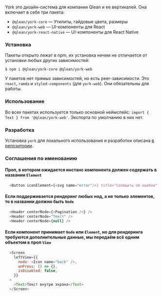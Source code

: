 York это дизайн-система для компании Qlean и ее вертикалей. Она включает в себя три пакета:

- `@qlean/york-core` — Утилиты, гайдовые цвета, размеры
- `@qlean/york-web` — UI-компоненты для React
- `@qlean/york-react-native` — UI-компоненты для React Native

### Установка

Пакеты открыто лежат в npm, их установка ничем не отличается от установки любых других зависимостей:

```shell static
$ npm i @qlean/york-core @qlean/york-web
```

У пакетов нет прямых зависимостей, но есть peer-зависимости. Это `react`, `ramda` и `styled-components` (для `york-web`). Они обязательны для работы.

### Использование

Во всех пакетах используется только основной неймспейс: `import { Text } from '@qlean/york-web'`. Экспорта по умолчанию в них нет.

### Разработка

Установка `york` для локального использования и разработки описана [в репозитории](https://github.com/Qlean/york).


### Соглашения по именованию

#### Проп, в котором ожидается инстанс компонента должен содержать в названии `Element`

```js static
  <Button iconElement={<svg name="error"/>} title="Сообщить об ошибке" />
```

#### Если поддерживается рендеринг любых нод, а не только элементов, то в названии должно быть `Node`

```js static
  <Header centerNode={<Pagination />} />
  <Header centerNode="Текст" />
  <Header centerNode={null} />
```

#### Если компонент принимает `Node` или `Element`, но для рендеринга требуются дополнительные данные, мы передаём всё одним объектом в проп `View`

```js static
  <Screen
    leftView={{
      node: <Icon name="back" />,
      onPress: () => {},
      isDisabled: false,
    }}
  > 
    <Text>Текст внутри экрана</Text>
  </Screen>
```